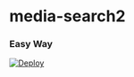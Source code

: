 # media-search2
### Easy Way
[![Deploy](https://www.herokucdn.com/deploy/button.svg)](https://heroku.com/deploy?template=https://github.com/swahili2/media-stock)

